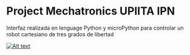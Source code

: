 # Project Mechatronics UPIITA IPN
Interfaz realizada en lenguage Python y microPython para controlar un robot cartesiano de tres grados de libertad

[![Alt text](https://img.youtube.com/vi/b3ieWOgkYfs/0.jpg)](https://www.youtube.com/watch?v=configuroweb)
